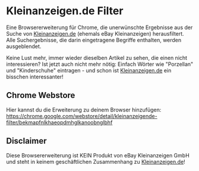 # Kleinanzeigen.de Filter
Eine Browsererweiterung für Chrome, die unerwünschte Ergebnisse aus der Suche
von [Kleinanzeigen.de](https://www.kleinanzeigen.de) (ehemals eBay
Kleinanzeigen) herausfiltert. Alle Suchergebnisse, die darin eingetragene
Begriffe enthalten, werden ausgeblendet.

Keine Lust mehr, immer wieder dieselben Artikel zu sehen, die einen nicht
interessieren? Ist jetzt auch nicht mehr nötig: Einfach Wörter wie "Porzellan"
und "Kinderschuhe" eintragen - und schon ist
[Kleinanzeigen.de](https://www.kleinanzeigen.de) ein bisschen interessanter!

## Chrome Webstore
Hier kannst du die Erweiterung zu deinem Browser hinzufügen:
https://chrome.google.com/webstore/detail/kleinanzeigende-filter/bekmapfnlkhaeopdmhglkanoobnglbhf

## Disclaimer
Diese Browsererweiterung ist KEIN Produkt von eBay Kleinanzeigen GmbH und steht
in keinem geschäftlichen Zusammenhang zu
[Kleinanzeigen.de](https://www.kleinanzeigen.de)!
